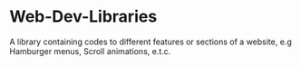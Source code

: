 # Web-Dev-Libraries
A library containing codes to different features or sections of a website, e.g Hamburger menus, Scroll animations, e.t.c.
